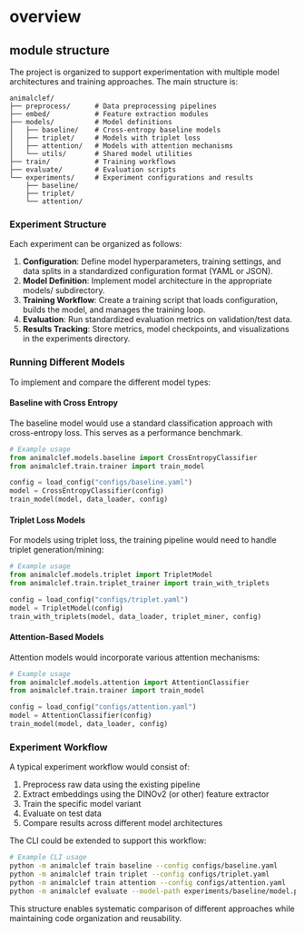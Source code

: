 # overview

## module structure

The project is organized to support experimentation with multiple model architectures and training approaches. The main structure is:

```
animalclef/
├── preprocess/      # Data preprocessing pipelines
├── embed/           # Feature extraction modules
├── models/          # Model definitions
│   ├── baseline/    # Cross-entropy baseline models
│   ├── triplet/     # Models with triplet loss
│   ├── attention/   # Models with attention mechanisms
│   └── utils/       # Shared model utilities
├── train/           # Training workflows
├── evaluate/        # Evaluation scripts
└── experiments/     # Experiment configurations and results
    ├── baseline/
    ├── triplet/
    └── attention/
```

### Experiment Structure

Each experiment can be organized as follows:

1. **Configuration**: Define model hyperparameters, training settings, and data splits in a standardized configuration format (YAML or JSON).
2. **Model Definition**: Implement model architecture in the appropriate models/ subdirectory.
3. **Training Workflow**: Create a training script that loads configuration, builds the model, and manages the training loop.
4. **Evaluation**: Run standardized evaluation metrics on validation/test data.
5. **Results Tracking**: Store metrics, model checkpoints, and visualizations in the experiments directory.

### Running Different Models

To implement and compare the different model types:

#### Baseline with Cross Entropy

The baseline model would use a standard classification approach with cross-entropy loss. This serves as a performance benchmark.

```python
# Example usage
from animalclef.models.baseline import CrossEntropyClassifier
from animalclef.train.trainer import train_model

config = load_config("configs/baseline.yaml")
model = CrossEntropyClassifier(config)
train_model(model, data_loader, config)
```

#### Triplet Loss Models

For models using triplet loss, the training pipeline would need to handle triplet generation/mining:

```python
# Example usage
from animalclef.models.triplet import TripletModel
from animalclef.train.triplet_trainer import train_with_triplets

config = load_config("configs/triplet.yaml")
model = TripletModel(config)
train_with_triplets(model, data_loader, triplet_miner, config)
```

#### Attention-Based Models

Attention models would incorporate various attention mechanisms:

```python
# Example usage
from animalclef.models.attention import AttentionClassifier
from animalclef.train.trainer import train_model

config = load_config("configs/attention.yaml")
model = AttentionClassifier(config)
train_model(model, data_loader, config)
```

### Experiment Workflow

A typical experiment workflow would consist of:

1. Preprocess raw data using the existing pipeline
2. Extract embeddings using the DINOv2 (or other) feature extractor
3. Train the specific model variant
4. Evaluate on test data
5. Compare results across different model architectures

The CLI could be extended to support this workflow:

```bash
# Example CLI usage
python -m animalclef train baseline --config configs/baseline.yaml
python -m animalclef train triplet --config configs/triplet.yaml
python -m animalclef train attention --config configs/attention.yaml
python -m animalclef evaluate --model-path experiments/baseline/model.pt
```

This structure enables systematic comparison of different approaches while maintaining code organization and reusability.
